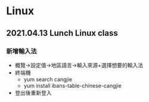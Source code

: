 # Linux

## 2021.04.13 Lunch Linux class

### 新增輸入法
  + 概覽->設定值->地區語言->輸入來源+選擇想要的輸入法
  + 終端機
    + yum search cangjie 
    + yum install ibans-table-chinese-cangjie
  + 登出後重新登入
  
